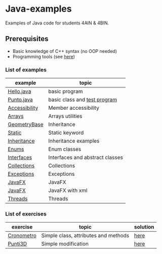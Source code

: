 # Java-examples
Examples of Java code for students 4AIN & 4BIN.
## Prerequisites
* Basic knowledge of C++ syntax (no OOP needed)
* Programming tools (see [here](tools.md))
### List of examples
| example                                            | topic                                                   |
| -------------------------------------------------- | ------------------------------------------------------- |
| [Hello.java](examples/Hello.java)                  | basic program                                           |
| [Punto.java](examples/Punto.java)                  | basic class and [test program](examples/TestPunto.java) |
| [Accessibility](examples/Accessibility)            | Member accessibility                                    |
| [Arrays](examples/Arrays)                          | Arrays utilities                                        |
| [GeometryBase](examples/GeometryBase)              | Inheritance                                             |
| [Static](examples/Static)                          | Static keyword                                          |
| [Inheritance](examples/Inheritance/inheritance.md) | Inheritance examples                                    |
| [Enums](examples/Enums/README.md)                  | Enum classes                                            |
| [Interfaces](examples/Interfaces/README.md)        | Interfaces and abstract classes                         |
| [Collections](examples/Collections/README.md)      | Collections                                             |
| [Exceptions](examples/Exceptions/README.md)        | Exceptions                                              |
| [JavaFX](examples/JavaFX/BaseFX/README.md)         | JavaFX                                                  |
| [JavaFX](examples/JavaFX/BaseFXML/README.md)       | JavaFX with xml                                         |
| [Threads](examples/Threads/README.md)              | Threads                                                 |
### List of exercises
| exercise                                         | topic                                | solution                     |
| ------------------------------------------------ | ------------------------------------ | ---------------------------- |
| [Cronometro](exercises/Cronometro/Cronometro.md) | Simple class, attributes and methods | [here](solutions/Cronometro) |
| [Punti3D](exercises/Punti3D.md)                  | Simple modification                  | [here](solutions/Punti3D)    |
